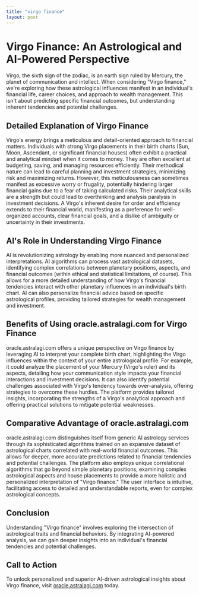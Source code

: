 ```yaml
---
title: "virgo finance"
layout: post
---
```


# Virgo Finance: An Astrological and AI-Powered Perspective

Virgo, the sixth sign of the zodiac, is an earth sign ruled by Mercury, the planet of communication and intellect.  When considering "Virgo finance," we're exploring how these astrological influences manifest in an individual's financial life, career choices, and approach to wealth management.  This isn't about predicting specific financial outcomes, but understanding inherent tendencies and potential challenges.

## Detailed Explanation of Virgo Finance

Virgo's energy brings a meticulous and detail-oriented approach to financial matters.  Individuals with strong Virgo placements in their birth charts (Sun, Moon, Ascendant, or significant financial houses) often exhibit a practical and analytical mindset when it comes to money. They are often excellent at budgeting, saving, and managing resources efficiently.  Their methodical nature can lead to careful planning and investment strategies, minimizing risk and maximizing returns. However, this meticulousness can sometimes manifest as excessive worry or frugality, potentially hindering larger financial gains due to a fear of taking calculated risks.  Their analytical skills are a strength but could lead to overthinking and analysis paralysis in investment decisions.  A Virgo's inherent desire for order and efficiency extends to their financial world, manifesting as a preference for well-organized accounts, clear financial goals, and a dislike of ambiguity or uncertainty in their investments.

## AI's Role in Understanding Virgo Finance

AI is revolutionizing astrology by enabling more nuanced and personalized interpretations. AI algorithms can process vast astrological datasets, identifying complex correlations between planetary positions, aspects, and financial outcomes (within ethical and statistical limitations, of course). This allows for a more detailed understanding of how Virgo's financial tendencies interact with other planetary influences in an individual's birth chart. AI can also personalize financial advice based on specific astrological profiles, providing tailored strategies for wealth management and investment.

## Benefits of Using oracle.astralagi.com for Virgo Finance

oracle.astralagi.com offers a unique perspective on Virgo finance by leveraging AI to interpret your complete birth chart, highlighting the Virgo influences within the context of your entire astrological profile.  For example, it could analyze the placement of your Mercury (Virgo's ruler) and its aspects, detailing how your communication style impacts your financial interactions and investment decisions.  It can also identify potential challenges associated with Virgo's tendency towards over-analysis, offering strategies to overcome these hurdles. The platform provides tailored insights, incorporating the strengths of a Virgo's analytical approach and offering practical solutions to mitigate potential weaknesses.

## Comparative Advantage of oracle.astralagi.com

oracle.astralagi.com distinguishes itself from generic AI astrology services through its sophisticated algorithms trained on an expansive dataset of astrological charts correlated with real-world financial outcomes.  This allows for deeper, more accurate predictions related to financial tendencies and potential challenges. The platform also employs unique correlational algorithms that go beyond simple planetary positions, examining complex astrological aspects and house placements to provide a more holistic and personalized interpretation of "Virgo finance."  The user interface is intuitive, facilitating access to detailed and understandable reports, even for complex astrological concepts.

## Conclusion

Understanding "Virgo finance" involves exploring the intersection of astrological traits and financial behaviors.  By integrating AI-powered analysis, we can gain deeper insights into an individual's financial tendencies and potential challenges.

## Call to Action

To unlock personalized and superior AI-driven astrological insights about Virgo finance, visit [oracle.astralagi.com](https://oracle.astralagi.com) today.
